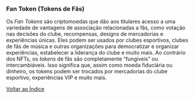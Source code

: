### Fan Token (Tokens de Fãs)

Os _Fan Tokens_ são criptomoedas que dão aos titulares acesso a uma variedade de vantagens de associação relacionadas a fãs, como votação nas decisões do clube, recompensas, designs de mercadorias e experiências únicas. Eles podem ser usados por clubes esportivos, clubes de fãs de música e outras organizações para democratizar e organizar experiências, estabelecer a liderança do clube e muito mais. Ao contrário dos NFTs, os _tokens_ de fãs são completamente “fungíveis” ou intercambiáveis. Isso significa que, assim como moeda fiduciária ou dinheiro, os tokens podem ser trocados por mercadorias do clube esportivo, experiências VIP e muito mais.

[Voltar ao Índice](../)